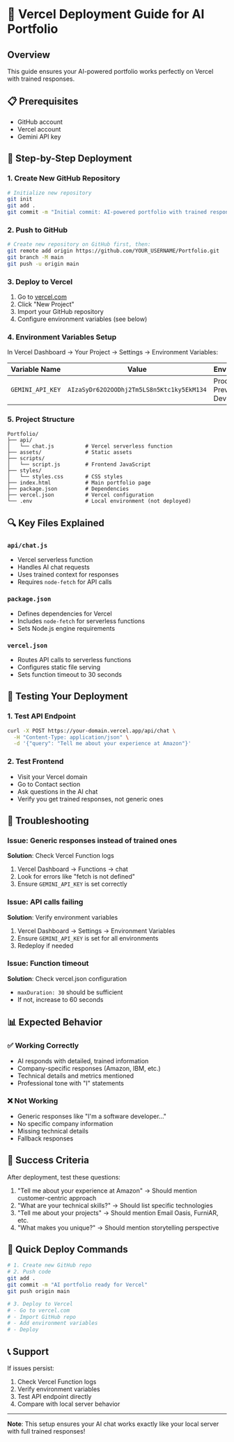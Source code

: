 # 🚀 Vercel Deployment Guide for AI Portfolio

## Overview
This guide ensures your AI-powered portfolio works perfectly on Vercel with trained responses.

## 📋 Prerequisites
- GitHub account
- Vercel account
- Gemini API key

## 🔧 Step-by-Step Deployment

### 1. Create New GitHub Repository
```bash
# Initialize new repository
git init
git add .
git commit -m "Initial commit: AI-powered portfolio with trained responses"
```

### 2. Push to GitHub
```bash
# Create new repository on GitHub first, then:
git remote add origin https://github.com/YOUR_USERNAME/Portfolio.git
git branch -M main
git push -u origin main
```

### 3. Deploy to Vercel
1. Go to [vercel.com](https://vercel.com)
2. Click "New Project"
3. Import your GitHub repository
4. Configure environment variables (see below)

### 4. Environment Variables Setup
In Vercel Dashboard → Your Project → Settings → Environment Variables:

| Variable Name | Value | Environment |
|---------------|-------|-------------|
| `GEMINI_API_KEY` | `AIzaSyDr62O2OODhj2Tm5LS8n5Ktc1ky5EkM134` | Production, Preview, Development |

### 5. Project Structure
```
Portfolio/
├── api/
│   └── chat.js          # Vercel serverless function
├── assets/              # Static assets
├── scripts/
│   └── script.js        # Frontend JavaScript
├── styles/
│   └── styles.css       # CSS styles
├── index.html           # Main portfolio page
├── package.json         # Dependencies
├── vercel.json          # Vercel configuration
└── .env                 # Local environment (not deployed)
```

## 🔍 Key Files Explained

### `api/chat.js`
- Vercel serverless function
- Handles AI chat requests
- Uses trained context for responses
- Requires `node-fetch` for API calls

### `package.json`
- Defines dependencies for Vercel
- Includes `node-fetch` for serverless functions
- Sets Node.js engine requirements

### `vercel.json`
- Routes API calls to serverless functions
- Configures static file serving
- Sets function timeout to 30 seconds

## 🧪 Testing Your Deployment

### 1. Test API Endpoint
```bash
curl -X POST https://your-domain.vercel.app/api/chat \
  -H "Content-Type: application/json" \
  -d '{"query": "Tell me about your experience at Amazon"}'
```

### 2. Test Frontend
- Visit your Vercel domain
- Go to Contact section
- Ask questions in the AI chat
- Verify you get trained responses, not generic ones

## 🔧 Troubleshooting

### Issue: Generic responses instead of trained ones
**Solution**: Check Vercel Function logs
1. Vercel Dashboard → Functions → chat
2. Look for errors like "fetch is not defined"
3. Ensure `GEMINI_API_KEY` is set correctly

### Issue: API calls failing
**Solution**: Verify environment variables
1. Vercel Dashboard → Settings → Environment Variables
2. Ensure `GEMINI_API_KEY` is set for all environments
3. Redeploy if needed

### Issue: Function timeout
**Solution**: Check vercel.json configuration
- `maxDuration: 30` should be sufficient
- If not, increase to 60 seconds

## 📊 Expected Behavior

### ✅ Working Correctly
- AI responds with detailed, trained information
- Company-specific responses (Amazon, IBM, etc.)
- Technical details and metrics mentioned
- Professional tone with "I" statements

### ❌ Not Working
- Generic responses like "I'm a software developer..."
- No specific company information
- Missing technical details
- Fallback responses

## 🎯 Success Criteria

After deployment, test these questions:
1. "Tell me about your experience at Amazon" → Should mention customer-centric approach
2. "What are your technical skills?" → Should list specific technologies
3. "Tell me about your projects" → Should mention Email Oasis, FurniAR, etc.
4. "What makes you unique?" → Should mention storytelling perspective

## 🚀 Quick Deploy Commands

```bash
# 1. Create new GitHub repo
# 2. Push code
git add .
git commit -m "AI portfolio ready for Vercel"
git push origin main

# 3. Deploy to Vercel
# - Go to vercel.com
# - Import GitHub repo
# - Add environment variables
# - Deploy
```

## 📞 Support

If issues persist:
1. Check Vercel Function logs
2. Verify environment variables
3. Test API endpoint directly
4. Compare with local server behavior

---

**Note**: This setup ensures your AI chat works exactly like your local server with full trained responses! 